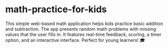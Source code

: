 # math-practice-for-kids
This simple web-based math application helps kids practice basic addition and subtraction. The app presents random math problems with missing values that the user fills in. It features real-time feedback, scoring, a timer option, and an interactive interface. Perfect for young learners! 🎓
